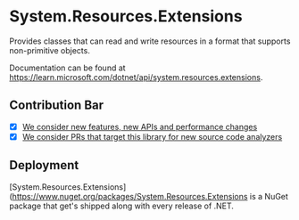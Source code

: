 # System.Resources.Extensions
Provides classes that can read and write resources in a format that supports non-primitive objects.

Documentation can be found at https://learn.microsoft.com/dotnet/api/system.resources.extensions.

## Contribution Bar
- [x] [We consider new features, new APIs and performance changes](../../libraries/README.md#primary-bar)
- [x] [We consider PRs that target this library for new source code analyzers](../../libraries/README.md#secondary-bars)

## Deployment
[System.Resources.Extensions](https://www.nuget.org/packages/System.Resources.Extensions is a NuGet package that get's shipped along with every release of .NET.